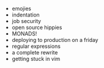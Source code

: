 
* emojies
* indentation
* job security
* open source hippies
* MONADS!
* deploying to production on a friday
* regular expressions
* a complete rewrite
* getting stuck in vim

